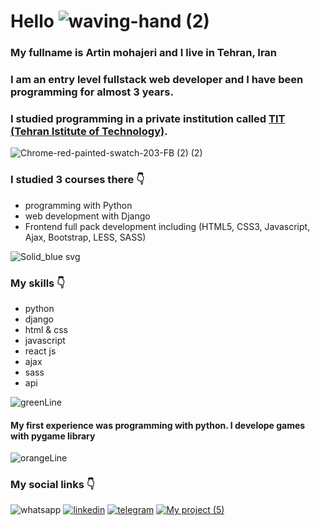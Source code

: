 # Hello ![waving-hand (2)](https://user-images.githubusercontent.com/95845593/227132383-7691337c-3295-4d96-970d-af8ff797bb33.gif)


### My fullname is Artin mohajeri and I live in Tehran, Iran
### I am an entry level fullstack web developer and I have been programming for almost 3 years. 
### I studied programming in a private institution called [TIT (Tehran Istitute of Technology)](https://www.linkedin.com/company/mft-tit/people/).
![Chrome-red-painted-swatch-203-FB (2) (2)](https://user-images.githubusercontent.com/95845593/226827146-a5c7abde-57a1-49c0-9d41-26b2966c583c.png)

### I studied 3 courses there 👇
* programming with Python
* web development with Django
* Frontend full pack development including (HTML5, CSS3, Javascript, Ajax, Bootstrap, LESS, SASS)

![Solid_blue svg](https://user-images.githubusercontent.com/95845593/226827645-b4dc6ae5-80dc-43bd-a152-61578b6f77f2.png)

### My skills 👇
* python
* django
* html & css
* javascript
* react js
* ajax
* sass
* api

![greenLine](https://user-images.githubusercontent.com/95845593/227440363-d15769cb-a836-41b4-a141-c7eb8ef08561.png)

#### My first experience was programming with python. I develope games with pygame library

![orangeLine](https://user-images.githubusercontent.com/95845593/229168838-f86cb665-66a6-443f-b19e-a77996e8df32.png)

### My social links 👇
![whatsapp](https://user-images.githubusercontent.com/95845593/227444840-31ea6398-96e2-4d17-b9b0-70e0f7e0bf97.png) [![linkedin](https://user-images.githubusercontent.com/95845593/227445496-7a1f7990-871d-440e-a85c-0b28ecb9898e.png)](https://www.linkedin.com/in/artin-mohajeri/)  [![telegram](https://user-images.githubusercontent.com/95845593/227445657-481bf0b6-4bb2-4254-a683-3f5475c6ab93.png)](https://web.telegram.org/k/#@artin_mohajeri)  [![My project (5)](https://user-images.githubusercontent.com/95845593/227445861-479b5125-ec99-4e05-b507-c20147f08724.png)](https://www.instagram.com/artin.mohajeri)
